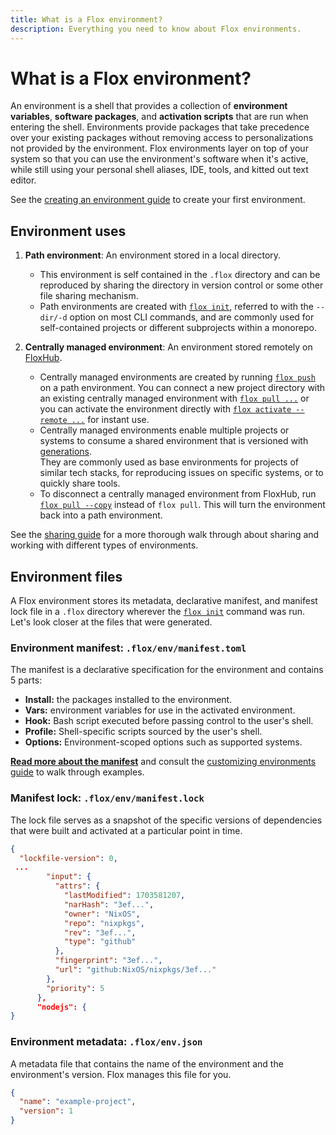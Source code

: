 ```yaml
---
title: What is a Flox environment?
description: Everything you need to know about Flox environments.
---
```


# What is a Flox environment?

An environment is a shell that provides a collection of
**environment variables**, **software packages**, and **activation scripts** that
are run when entering the shell.
Environments provide packages that take precedence over your existing packages
without removing access to personalizations not provided by the environment.
Flox environments layer on top of your system so that you can use the
environment's software when it's active,
while still using your personal shell aliases, IDE, tools, and
kitted out text editor.

See the [creating an environment guide][create_guide] to create your first
environment.

## Environment uses

1. **Path environment**: An environment stored in a local directory. 
    - This environment is self contained in the `.flox` directory and can be
reproduced by sharing the directory in version control or some other file
sharing mechanism.
    - Path environments are created with [`flox init`][flox_init],
referred to with the `--dir/-d` option on most CLI commands,
and are commonly used for self-contained projects or different subprojects
within a monorepo.

2. **Centrally managed environment**: An environment stored remotely on
[FloxHub][floxhub_concept].

    - Centrally managed environments are created by running [`flox push`][flox_push]
on a path environment. 
     You can connect a new project directory with an existing centrally managed environment with [`flox pull ...`][flox_pull] or you can activate the environment directly with [`flox activate --remote ...`][flox_activate] for instant use.
    - Centrally managed environments enable multiple projects or systems to consume a
shared environment that is versioned with [generations][generation_concept].     
They are commonly used as base environments for projects of similar tech stacks,
for reproducing issues on specific systems, or to quickly share tools.
    - To disconnect a centrally managed environment from FloxHub, run [`flox pull --copy`][flox_pull] instead of `flox pull`.
    This will turn the environment back into a path environment.

See the [sharing guide][sharing_guide] for a more thorough walk through about
sharing and working with different types of environments.

## Environment files

A Flox environment stores its metadata, declarative manifest, and manifest lock
file in a `.flox` directory wherever the [`flox init`][flox_init] command was
run.
Let's look closer at the files that were generated.

### Environment manifest: `.flox/env/manifest.toml`

The manifest is a declarative specification for the environment and contains 5
parts: 

  - **Install:** the packages installed to the environment. 
  - **Vars:** environment variables for use in the activated environment.
  - **Hook:** Bash script executed before passing control to the user's shell.
  - **Profile:** Shell-specific scripts sourced by the user's shell.
  - **Options:** Environment-scoped options such as supported systems.

**[Read more about the manifest][manifest_concept]** and consult the
[customizing environments guide][customizing_environments_guide] to walk through
examples.

### Manifest lock: `.flox/env/manifest.lock`

The lock file serves as a snapshot of the specific versions of dependencies that
were built and activated at a particular point in time.

``` json title="manifest.lock"
{
  "lockfile-version": 0,
 ...
        "input": {
          "attrs": {
            "lastModified": 1703581207,
            "narHash": "3ef...",
            "owner": "NixOS",
            "repo": "nixpkgs",
            "rev": "3ef...",
            "type": "github"
          },
          "fingerprint": "3ef...",
          "url": "github:NixOS/nixpkgs/3ef..."
        },
        "priority": 5
      },
      "nodejs": {    
}
```

### Environment metadata: `.flox/env.json`

A metadata file that contains the name of the environment and the environment's
version. Flox manages this file for you.

``` json title="env.json"
{
  "name": "example-project",
  "version": 1
}
```

[flox_init]: ../reference/command-reference/flox-init.md
[flox_show]: ../reference/command-reference/flox-show.md
[flox_edit]: ../reference/command-reference/flox-edit.md
[flox_install]: ../reference/command-reference/flox-install.md
[flox_search]: ../reference/command-reference/flox-search.md
[flox_edit]: ../reference/command-reference/flox-edit.md
[flox_push]: ../reference/command-reference/flox-push.md
[flox_pull]: ../reference/command-reference/flox-push.md
[flox_activate]: ../reference/command-reference/flox-activate.md
[sharing_guide]: ../tutorials/sharing-environments.md
[create_guide]: ../tutorials/creating-environments.md
[customizing_environments_guide]: ../tutorials/customizing-environments.md
[generation_concept]: ./generations.md
[manifest_concept]: ./manifest.md
[floxhub_concept]: ./floxhub.md
[discourse]: https://discourse.flox.dev/
